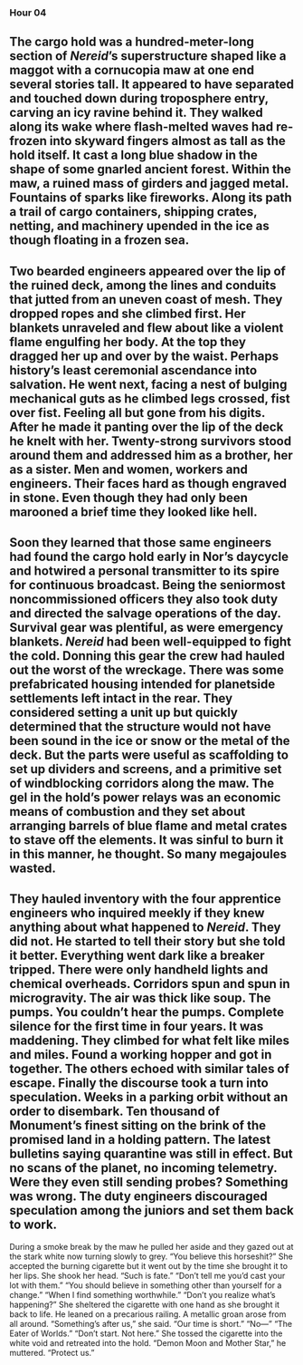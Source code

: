 ### Hour 04
The cargo hold was a hundred-meter-long section of *Nereid*’s superstructure shaped like a maggot with a cornucopia maw at one end several stories tall. It appeared to have separated and touched down during troposphere entry, carving an icy ravine behind it. They walked along its wake where flash-melted waves had re-frozen into skyward fingers almost as tall as the hold itself. It cast a long blue shadow in the shape of some gnarled ancient forest. Within the maw, a ruined mass of girders and jagged metal. Fountains of sparks like fireworks. Along its path a trail of cargo containers, shipping crates, netting, and machinery upended in the ice as though floating in a frozen sea.
---- 
Two bearded engineers appeared over the lip of the ruined deck, among the lines and conduits that jutted from an uneven coast of mesh. They dropped ropes and she climbed first. Her blankets unraveled and flew about like a violent flame engulfing her body. At the top they dragged her up and over by the waist. Perhaps history’s least ceremonial ascendance into salvation. He went next, facing a nest of bulging mechanical guts as he climbed legs crossed, fist over fist. Feeling all but gone from his digits. After he made it panting over the lip of the deck he knelt with her. Twenty-strong survivors stood around them and addressed him as a brother, her as a sister. Men and women, workers and engineers. Their faces hard as though engraved in stone. Even though they had only been marooned a brief time they looked like hell.
---- 
Soon they learned that those same engineers had found the cargo hold early in Nor’s daycycle and hotwired a personal transmitter to its spire for continuous broadcast. Being the seniormost noncommissioned officers they also took duty and directed the salvage operations of the day.
Survival gear was plentiful, as were emergency blankets. *Nereid* had been well-equipped to fight the cold. Donning this gear the crew had hauled out the worst of the wreckage. There was some prefabricated housing intended for planetside settlements left intact in the rear. They considered setting a unit up but quickly determined that the structure would not have been sound in the ice or snow or the metal of the deck. But the parts were useful as scaffolding to set up dividers and screens, and a primitive set of windblocking corridors along the maw. The gel in the hold’s power relays was an economic means of combustion and they set about arranging barrels of blue flame and metal crates to stave off the elements. It was sinful to burn it in this manner, he thought. So many megajoules wasted.
---- 
They hauled inventory with the four apprentice engineers who inquired meekly if they knew anything about what happened to *Nereid*. They did not. He started to tell their story but she told it better.
Everything went dark like a breaker tripped. There were only handheld lights and chemical overheads. Corridors spun and spun in microgravity. The air was thick like soup. The pumps. You couldn’t hear the pumps. Complete silence for the first time in four years. It was maddening. They climbed for what felt like miles and miles. Found a working hopper and got in together.
The others echoed with similar tales of escape. Finally the discourse took a turn into speculation. 
Weeks in a parking orbit without an order to disembark. Ten thousand of Monument’s finest sitting on the brink of the promised land in a holding pattern. The latest bulletins saying quarantine was still in effect. But no scans of the planet, no incoming telemetry. Were they even still sending probes? Something was wrong.
The duty engineers discouraged speculation among the juniors and set them back to work.
---- 
During a smoke break by the maw he pulled her aside and they gazed out at the stark white now turning slowly to grey.
“You believe this horseshit?”
She accepted the burning cigarette but it went out by the time she brought it to her lips. She shook her head. “Such is fate.”
“Don’t tell me you’d cast your lot with them.”
“You should believe in something other than yourself for a change.”
“When I find something worthwhile.”
“Don’t you realize what’s happening?”
She sheltered the cigarette with one hand as she brought it back to life. He leaned on a precarious railing. A metallic groan arose from all around.
“Something’s after us,” she said. “Our time is short.”
“No—”
“The Eater of Worlds.”
“Don’t start. Not here.”
She tossed the cigarette into the white void and retreated into the hold.
“Demon Moon and Mother Star,” he muttered. “Protect us.”